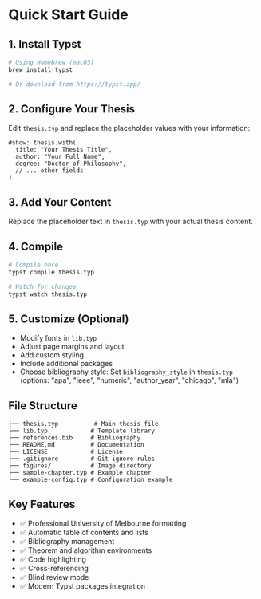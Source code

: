 # Quick Start Guide

## 1. Install Typst
```bash
# Using Homebrew (macOS)
brew install typst

# Or download from https://typst.app/
```

## 2. Configure Your Thesis
Edit `thesis.typ` and replace the placeholder values with your information:

```typst
#show: thesis.with(
  title: "Your Thesis Title",
  author: "Your Full Name",
  degree: "Doctor of Philosophy",
  // ... other fields
)
```

## 3. Add Your Content
Replace the placeholder text in `thesis.typ` with your actual thesis content.

## 4. Compile
```bash
# Compile once
typst compile thesis.typ

# Watch for changes
typst watch thesis.typ
```

## 5. Customize (Optional)
- Modify fonts in `lib.typ`
- Adjust page margins and layout
- Add custom styling
- Include additional packages
- Choose bibliography style: Set `bibliography_style` in `thesis.typ`
  (options: "apa", "ieee", "numeric", "author_year", "chicago", "mla")

## File Structure
```
├── thesis.typ          # Main thesis file
├── lib.typ            # Template library
├── references.bib     # Bibliography
├── README.md          # Documentation
├── LICENSE            # License
├── .gitignore         # Git ignore rules
├── figures/           # Image directory
├── sample-chapter.typ # Example chapter
└── example-config.typ # Configuration example
```

## Key Features
- ✅ Professional University of Melbourne formatting
- ✅ Automatic table of contents and lists
- ✅ Bibliography management
- ✅ Theorem and algorithm environments
- ✅ Code highlighting
- ✅ Cross-referencing
- ✅ Blind review mode
- ✅ Modern Typst packages integration
